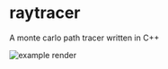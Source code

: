 raytracer
=========

A monte carlo path tracer written in C++

![example render](http://i.imgur.com/2v4JSX2.jpg "Example Render")
